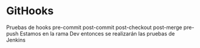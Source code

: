 # GitHooks
Pruebas de hooks pre-commit post-commit post-checkout post-merge pre-push
Estamos en la rama Dev entonces se realizarán las pruebas de Jenkins
